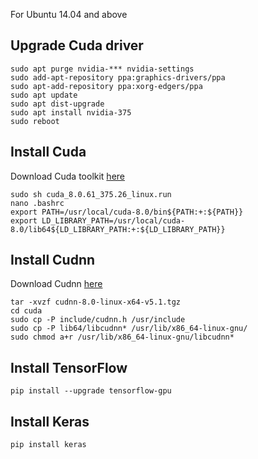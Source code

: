 For Ubuntu 14.04 and above 

## Upgrade Cuda driver ##
```
sudo apt purge nvidia-*** nvidia-settings
sudo add-apt-repository ppa:graphics-drivers/ppa
sudo apt-add-repository ppa:xorg-edgers/ppa 
sudo apt update
sudo apt dist-upgrade
sudo apt install nvidia-375
sudo reboot
```
## Install Cuda ##
Download Cuda toolkit [here](https://developer.nvidia.com/cuda-downloads)
```
sudo sh cuda_8.0.61_375.26_linux.run
nano .bashrc
export PATH=/usr/local/cuda-8.0/bin${PATH:+:${PATH}}
export LD_LIBRARY_PATH=/usr/local/cuda-8.0/lib64${LD_LIBRARY_PATH:+:${LD_LIBRARY_PATH}}
```
## Install Cudnn ##
Download Cudnn [here](https://developer.nvidia.com/rdp/cudnn-download)
```
tar -xvzf cudnn-8.0-linux-x64-v5.1.tgz 
cd cuda
sudo cp -P include/cudnn.h /usr/include
sudo cp -P lib64/libcudnn* /usr/lib/x86_64-linux-gnu/
sudo chmod a+r /usr/lib/x86_64-linux-gnu/libcudnn*
```
## Install TensorFlow ##
```
pip install --upgrade tensorflow-gpu
```
## Install Keras ##
```
pip install keras
```
